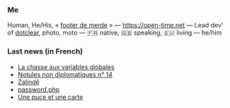### Me

Human, He/His, « [footer de merde](https://open-time.net/post/2013/07/17/La-veritable-histoire-du-Footer-de-merde-) » — https://open-time.net — Lead dev' of [dotclear](https://git.dotclear.org/dev/dotclear), photo, moto — 🇫🇷 native, 🇬🇧 speaking, 🇪🇺 living — he/him

### Last news (in French)

<!-- BLOG-POST-LIST:START -->
- [La chasse aux variables globales](https://open-time.net/post/2022/09/28/La-chasse-aux-variables-globales)
- [Notules non diplomatiques n° 14](https://open-time.net/post/2022/09/27/Notules-non-diplomatiques-n-14)
- [Zalindê](https://open-time.net/post/2022/09/26/Zalinde)
- [password.php](https://open-time.net/post/2022/09/25/passwordphp)
- [Une puce et une carte](https://open-time.net/post/2022/09/24/Une-puce-et-une-carte)
<!-- BLOG-POST-LIST:END -->
